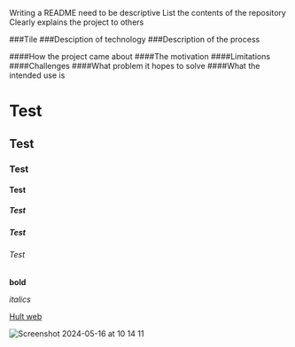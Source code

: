 
Writing a README
need to be descriptive
List the contents of the repository
Clearly explains the project to others

###Tile
###Desciption of technology
###Description of the process

####How the project came about
####The motivation
####Limitations
####Challenges
####What problem it hopes to solve
####What the intended use is


# Test
## Test
### Test
#### Test
##### Test
##### Test
###### Test

**bold**

*italics*

[Hult web](https://my.hult.edu/s/)

![Screenshot 2024-05-16 at 10 14 11](https://github.com/RayPJL/TEST/assets/169985954/fefe1660-1832-42db-818e-8ec63c7965ef)


